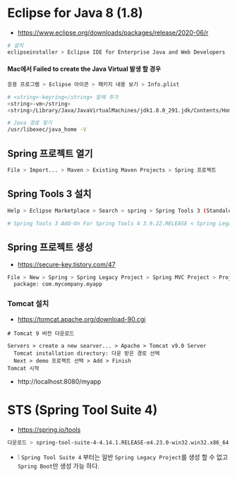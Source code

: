 # Eclipse for Java 8 (1.8)
* https://www.eclipse.org/downloads/packages/release/2020-06/r
```sh
# 설치
eclipseinstaller > Eclipse IDE for Enterprise Java and Web Developers
```

#### Mac에서 Failed to create the Java Virtual 발생 할 경우
```sh
응용 프로그램 > Eclipse 아이콘 > 패키지 내용 보기 > Info.plist
```
```sh
# <string>-keyring</string> 밑에 추가
<string>-vm</string>
<string>/Library/Java/JavaVirtualMachines/jdk1.8.0_291.jdk/Contents/Home/bin/java</string>
```
```sh
# Java 경로 찾기
/usr/libexec/java_home -V
```

## Spring 프로젝트 열기
```sh
File > Import... > Maven > Existing Maven Projects > Spring 프로젝트
```

## Spring Tools 3 설치
```sh
Help > Eclipse Marketplace > Search > spring > Spring Tools 3 (Standalone Edition) 3.9.14.RELEASE

# Spring Tools 3 Add-On For Spring Tools 4 3.9.22.RELEASE < Spring Legacy Project 생성 가능
```

## Spring 프로젝트 생성
* https://secure-key.tistory.com/47
```sh
File > New > Spring > Spring Legacy Project > Spring MVC Project > Project name: demo
  package: com.mycompany.myapp
```

### Tomcat 설치
* https://tomcat.apache.org/download-90.cgi
```sj
# Tomcat 9 버전 다운로드

Servers > create a new searver... > Apache > Tomcat v9.0 Server
  Tomcat installation directory: 다운 받은 경로 선택
  Next > demo 프로젝트 선택 > Add > Finish
Tomcat 시작
```
* http://localhost:8080/myapp

# STS (Spring Tool Suite 4)
* https://spring.io/tools
```sh
다운로드 > spring-tool-suite-4-4.14.1.RELEASE-e4.23.0-win32.win32.x86_64.self-extracting.jar > 더블 클릭하면 압축 풀림
```
* ❕ `Spring Tool Suite 4` 부터는 일반 `Spring Legacy Project`를 생성 할 수 없고 `Spring Boot`만 생성 가능 하다.
